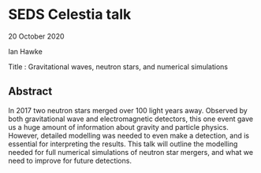 # SEDS Celestia talk

20 October 2020

Ian Hawke

Title : Gravitational waves, neutron stars, and numerical simulations

## Abstract

In 2017 two neutron stars merged over 100 light years away. Observed by both gravitational wave and electromagnetic detectors, this one event gave us a huge amount of information about gravity and particle physics. However, detailed modelling was needed to even make a detection, and is essential for interpreting the results. This talk will outline the modelling needed for full numerical simulations of neutron star mergers, and what we need to improve for future detections.
